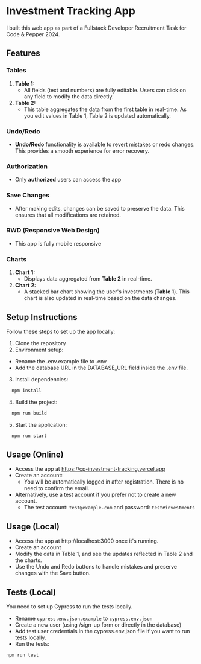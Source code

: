 # Investment Tracking App

I built this web app as part of a Fullstack Developer Recruitment Task for Code & Pepper 2024.

## Features

### Tables

1. **Table 1:**
   - All fields (text and numbers) are fully editable. Users can click on any field to modify the data directly.
2. **Table 2:**
   - This table aggregates the data from the first table in real-time. As you edit values in Table 1, Table 2 is updated automatically.

### Undo/Redo

- **Undo/Redo** functionality is available to revert mistakes or redo changes. This provides a smooth experience for error recovery.

### Authorization

- Only **authorized** users can access the app

### Save Changes

- After making edits, changes can be saved to preserve the data. This ensures that all modifications are retained.

### RWD (Responsive Web Design)

- This app is fully mobile responsive

### Charts

1. **Chart 1:**
   - Displays data aggregated from **Table 2** in real-time.
2. **Chart 2:**
   - A stacked bar chart showing the user's investments (**Table 1**). This chart is also updated in real-time based on the data changes.

## Setup Instructions

Follow these steps to set up the app locally:

1. Clone the repository
2. Environment setup:

- Rename the .env.example file to .env
- Add the database URL in the DATABASE_URL field inside the .env file.

3. Install dependencies:

```bash
  npm install
```

4. Build the project:

```bash
  npm run build
```

5. Start the application:

```bash
  npm run start
```

## Usage (Online)

- Access the app at https://cp-investment-tracking.vercel.app
- Create an account:
  - You will be automatically logged in after registration. There is no need to confirm the email.
- Alternatively, use a test account if you prefer not to create a new account.
  - The test account: `test@example.com` and password: `test#investments`

## Usage (Local)

- Access the app at http://localhost:3000 once it's running.
- Create an account
- Modify the data in Table 1, and see the updates reflected in Table 2 and the charts.
- Use the Undo and Redo buttons to handle mistakes and preserve changes with the Save button.

## Tests (Local)

You need to set up Cypress to run the tests locally.

- Rename `cypress.env.json.example` to `cypress.env.json`
- Create a new user (using /sign-up form or directly in the database)
- Add test user credentials in the cypress.env.json file if you want to run tests locally.
- Run the tests:

```bash
npm run test
```
